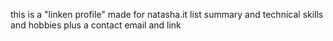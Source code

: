 this is a "linken profile" made for natasha.it list summary and technical skills and hobbies plus a contact email and link